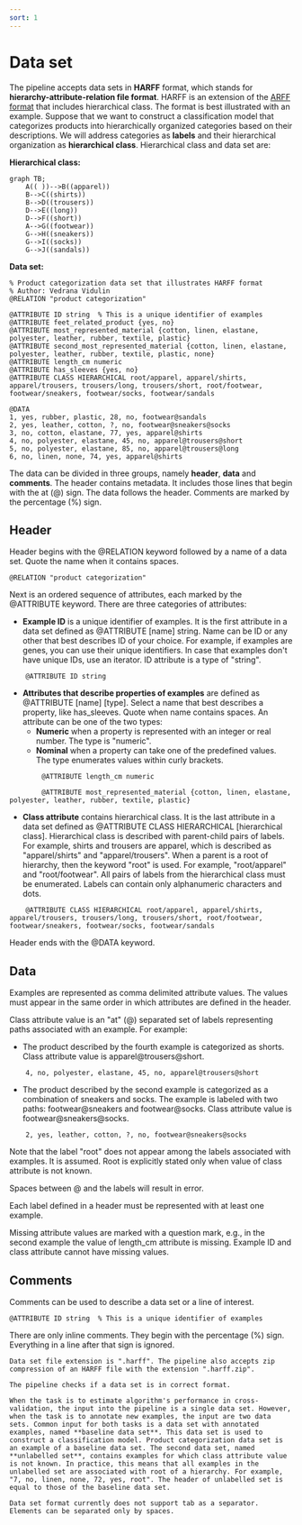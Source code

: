 ```yaml
---
sort: 1
---
```


# Data set

The pipeline accepts data sets in **HARFF** format, which stands for **hierarchy-attribute-relation file format**. HARFF is an extension of the [ARFF format](https://waikato.github.io/weka-wiki/formats_and_processing/arff_stable/) that includes hierarchical class. The format is best illustrated with an example. Suppose that we want to construct a classification model that categorizes products into hierarchically organized categories based on their descriptions. We will address categories as **labels** and their hierarchical organization as **hierarchical class**. Hierarchical class and data set are:

**Hierarchical class:**
```mermaid
graph TB;
    A(( ))-->B((apparel))
    B-->C((shirts))
    B-->D((trousers))
    D-->E((long))
    D-->F((short))
    A-->G((footwear))
    G-->H((sneakers))
    G-->I((socks))
    G-->J((sandals))
```

**Data set:**
```
% Product categorization data set that illustrates HARFF format
% Author: Vedrana Vidulin
@RELATION "product categorization"

@ATTRIBUTE ID string  % This is a unique identifier of examples
@ATTRIBUTE feet_related_product {yes, no}
@ATTRIBUTE most_represented_material {cotton, linen, elastane, polyester, leather, rubber, textile, plastic}
@ATTRIBUTE second_most_represented_material {cotton, linen, elastane, polyester, leather, rubber, textile, plastic, none}
@ATTRIBUTE length_cm numeric
@ATTRIBUTE has_sleeves {yes, no}
@ATTRIBUTE CLASS HIERARCHICAL root/apparel, apparel/shirts, apparel/trousers, trousers/long, trousers/short, root/footwear, footwear/sneakers, footwear/socks, footwear/sandals

@DATA
1, yes, rubber, plastic, 28, no, footwear@sandals
2, yes, leather, cotton, ?, no, footwear@sneakers@socks
3, no, cotton, elastane, 77, yes, apparel@shirts
4, no, polyester, elastane, 45, no, apparel@trousers@short
5, no, polyester, elastane, 85, no, apparel@trousers@long
6, no, linen, none, 74, yes, apparel@shirts
```

The data can be divided in three groups, namely **header**, **data** and **comments**. The header contains metadata. It includes those lines that begin with the at (@) sign. The data follows the header. Comments are marked by the percentage (%) sign.

## Header

Header begins with the @RELATION keyword followed by a name of a data set. Quote the name when it contains spaces.

```
@RELATION "product categorization"
```

Next is an ordered sequence of attributes, each marked by the @ATTRIBUTE keyword. There are three categories of attributes:

- **Example ID** is a unique identifier of examples. It is the first attribute in a data set defined as @ATTRIBUTE [name] string. Name can be ID or any other that best describes ID of your choice. For example, if examples are genes, you can use their unique identifiers. In case that examples don't have unique IDs, use an iterator. ID attribute is a type of "string".

```
    @ATTRIBUTE ID string
```

- **Attributes that describe properties of examples** are defined as @ATTRIBUTE [name] [type]. Select a name that best describes a property, like has_sleeves. Quote when name contains spaces. An attribute can be one of the two types:
    - **Numeric** when a property is represented with an integer or real number. The type is "numeric".
    - **Nominal** when a property can take one of the predefined values. The type enumerates values within curly brackets.

```
        @ATTRIBUTE length_cm numeric

        @ATTRIBUTE most_represented_material {cotton, linen, elastane, polyester, leather, rubber, textile, plastic}
```

- **Class attribute** contains hierarchical class. It is the last attribute in a data set defined as @ATTRIBUTE CLASS HIERARCHICAL [hierarchical class]. Hierarchical class is described with parent-child pairs of labels. For example, shirts and trousers are apparel, which is described as "apparel/shirts" and "apparel/trousers". When a parent is a root of hierarchy, then the keyword "root" is used. For example, "root/apparel" and "root/footwear". All pairs of labels from the hierarchical class must be enumerated. Labels can contain only alphanumeric characters and dots.

```
    @ATTRIBUTE CLASS HIERARCHICAL root/apparel, apparel/shirts, apparel/trousers, trousers/long, trousers/short, root/footwear, footwear/sneakers, footwear/socks, footwear/sandals
```

Header ends with the @DATA keyword.

## Data

Examples are represented as comma delimited attribute values. The values must appear in the same order in which attributes are defined in the header.

Class attribute value is an "at" (@) separated set of labels representing paths associated with an example. For example:

- The product described by the fourth example is categorized as shorts. Class attribute value is apparel@trousers@short.

```
    4, no, polyester, elastane, 45, no, apparel@trousers@short
```

- The product described by the second example is categorized as a combination of sneakers and socks. The example is labeled with two paths: footwear@sneakers and footwear@socks. Class attribute value is footwear@sneakers@socks.

```
    2, yes, leather, cotton, ?, no, footwear@sneakers@socks
```

Note that the label "root" does not appear among the labels associated with examples. It is assumed. Root is explicitly stated only when value of class attribute is not known.

Spaces between @ and the labels will result in error.

Each label defined in a header must be represented with at least one example.

Missing attribute values are marked with a question mark, e.g., in the second example the value of length_cm attribute is missing. Example ID and class attribute cannot have missing values.

## Comments

Comments can be used to describe a data set or a line of interest.

```
@ATTRIBUTE ID string  % This is a unique identifier of examples
```

There are only inline comments. They begin with the percentage (%) sign. Everything in a line after that sign is ignored.


```note
Data set file extension is ".harff". The pipeline also accepts zip compression of an HARFF file with the extension ".harff.zip".
```

```note
The pipeline checks if a data set is in correct format.
```

```note
When the task is to estimate algorithm's performance in cross-validation, the input into the pipeline is a single data set. However, when the task is to annotate new examples, the input are two data sets. Common input for both tasks is a data set with annotated examples, named **baseline data set**. This data set is used to construct a classification model. Product categorization data set is an example of a baseline data set. The second data set, named **unlabelled set**, contains examples for which class attribute value is not known. In practice, this means that all examples in the unlabelled set are associated with root of a hierarchy. For example, "7, no, linen, none, 72, yes, root". The header of unlabelled set is equal to those of the baseline data set.
```

```warning
Data set format currently does not support tab as a separator. Elements can be separated only by spaces.
```
